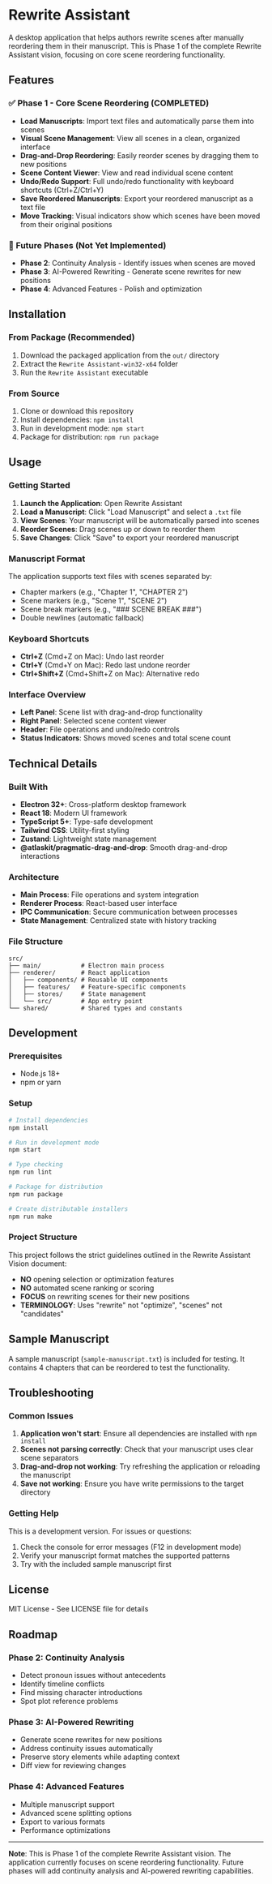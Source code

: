 # Rewrite Assistant

A desktop application that helps authors rewrite scenes after manually reordering them in their manuscript. This is Phase 1 of the complete Rewrite Assistant vision, focusing on core scene reordering functionality.

## Features

### ✅ Phase 1 - Core Scene Reordering (COMPLETED)
- **Load Manuscripts**: Import text files and automatically parse them into scenes
- **Visual Scene Management**: View all scenes in a clean, organized interface
- **Drag-and-Drop Reordering**: Easily reorder scenes by dragging them to new positions
- **Scene Content Viewer**: View and read individual scene content
- **Undo/Redo Support**: Full undo/redo functionality with keyboard shortcuts (Ctrl+Z/Ctrl+Y)
- **Save Reordered Manuscripts**: Export your reordered manuscript as a text file
- **Move Tracking**: Visual indicators show which scenes have been moved from their original positions

### 🚧 Future Phases (Not Yet Implemented)
- **Phase 2**: Continuity Analysis - Identify issues when scenes are moved
- **Phase 3**: AI-Powered Rewriting - Generate scene rewrites for new positions
- **Phase 4**: Advanced Features - Polish and optimization

## Installation

### From Package (Recommended)
1. Download the packaged application from the `out/` directory
2. Extract the `Rewrite Assistant-win32-x64` folder
3. Run the `Rewrite Assistant` executable

### From Source
1. Clone or download this repository
2. Install dependencies: `npm install`
3. Run in development mode: `npm start`
4. Package for distribution: `npm run package`

## Usage

### Getting Started
1. **Launch the Application**: Open Rewrite Assistant
2. **Load a Manuscript**: Click "Load Manuscript" and select a `.txt` file
3. **View Scenes**: Your manuscript will be automatically parsed into scenes
4. **Reorder Scenes**: Drag scenes up or down to reorder them
5. **Save Changes**: Click "Save" to export your reordered manuscript

### Manuscript Format
The application supports text files with scenes separated by:
- Chapter markers (e.g., "Chapter 1", "CHAPTER 2")
- Scene markers (e.g., "Scene 1", "SCENE 2")
- Scene break markers (e.g., "### SCENE BREAK ###")
- Double newlines (automatic fallback)

### Keyboard Shortcuts
- **Ctrl+Z** (Cmd+Z on Mac): Undo last reorder
- **Ctrl+Y** (Cmd+Y on Mac): Redo last undone reorder
- **Ctrl+Shift+Z** (Cmd+Shift+Z on Mac): Alternative redo

### Interface Overview
- **Left Panel**: Scene list with drag-and-drop functionality
- **Right Panel**: Selected scene content viewer
- **Header**: File operations and undo/redo controls
- **Status Indicators**: Shows moved scenes and total scene count

## Technical Details

### Built With
- **Electron 32+**: Cross-platform desktop framework
- **React 18**: Modern UI framework
- **TypeScript 5+**: Type-safe development
- **Tailwind CSS**: Utility-first styling
- **Zustand**: Lightweight state management
- **@atlaskit/pragmatic-drag-and-drop**: Smooth drag-and-drop interactions

### Architecture
- **Main Process**: File operations and system integration
- **Renderer Process**: React-based user interface
- **IPC Communication**: Secure communication between processes
- **State Management**: Centralized state with history tracking

### File Structure
```
src/
├── main/           # Electron main process
├── renderer/       # React application
│   ├── components/ # Reusable UI components
│   ├── features/   # Feature-specific components
│   ├── stores/     # State management
│   └── src/        # App entry point
└── shared/         # Shared types and constants
```

## Development

### Prerequisites
- Node.js 18+
- npm or yarn

### Setup
```bash
# Install dependencies
npm install

# Run in development mode
npm start

# Type checking
npm run lint

# Package for distribution
npm run package

# Create distributable installers
npm run make
```

### Project Structure
This project follows the strict guidelines outlined in the Rewrite Assistant Vision document:
- **NO** opening selection or optimization features
- **NO** automated scene ranking or scoring
- **FOCUS** on rewriting scenes for their new positions
- **TERMINOLOGY**: Uses "rewrite" not "optimize", "scenes" not "candidates"

## Sample Manuscript

A sample manuscript (`sample-manuscript.txt`) is included for testing. It contains 4 chapters that can be reordered to test the functionality.

## Troubleshooting

### Common Issues
1. **Application won't start**: Ensure all dependencies are installed with `npm install`
2. **Scenes not parsing correctly**: Check that your manuscript uses clear scene separators
3. **Drag-and-drop not working**: Try refreshing the application or reloading the manuscript
4. **Save not working**: Ensure you have write permissions to the target directory

### Getting Help
This is a development version. For issues or questions:
1. Check the console for error messages (F12 in development mode)
2. Verify your manuscript format matches the supported patterns
3. Try with the included sample manuscript first

## License

MIT License - See LICENSE file for details

## Roadmap

### Phase 2: Continuity Analysis
- Detect pronoun issues without antecedents
- Identify timeline conflicts
- Find missing character introductions
- Spot plot reference problems

### Phase 3: AI-Powered Rewriting
- Generate scene rewrites for new positions
- Address continuity issues automatically
- Preserve story elements while adapting context
- Diff view for reviewing changes

### Phase 4: Advanced Features
- Multiple manuscript support
- Advanced scene splitting options
- Export to various formats
- Performance optimizations

---

**Note**: This is Phase 1 of the complete Rewrite Assistant vision. The application currently focuses on scene reordering functionality. Future phases will add continuity analysis and AI-powered rewriting capabilities.

